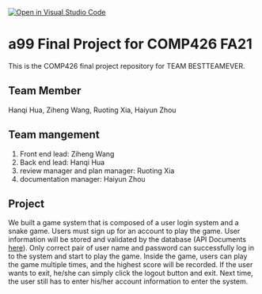 [![Open in Visual Studio Code](https://classroom.github.com/assets/open-in-vscode-f059dc9a6f8d3a56e377f745f24479a46679e63a5d9fe6f495e02850cd0d8118.svg)](https://classroom.github.com/online_ide?assignment_repo_id=6440967&assignment_repo_type=AssignmentRepo)
# a99 Final Project for COMP426 FA21
This is the COMP426 final project repository for TEAM BESTTEAMEVER.

## Team Member
Hanqi Hua, Ziheng Wang, Ruoting Xia, Haiyun Zhou

## Team mangement
1. Front end lead: Ziheng Wang
2. Back end lead: Hanqi Hua
3. review manager and plan manager: Ruoting Xia
4. documentation manager: Haiyun Zhou

## Project
We built a game system that is composed of a user login system and a snake game. Users must sign up for an account to play the game. User information will be stored and validated by the database (API Documents [here](docs:API_Documents)). Only correct pair of user name and password can successfully log in to the system and start to play the game. Inside the game, users can play the game multiple times, and the highest score will be recorded. If the user wants to exit, he/she can simply click the logout button and exit. Next time, the user still has to enter his/her account information to enter the system. 